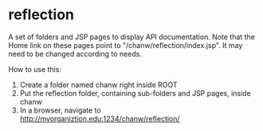 # reflection
A set of folders and JSP pages to display API documentation. Note that the Home link on these pages point to "/chanw/reflection/index.jsp". It may need to be changed according to needs.

How to use this:

1. Create a folder named chanw right inside ROOT
2. Put the reflection folder, containing sub-folders and JSP pages, inside chanw
3. In a browser, navigate to http://myorganiztion.edu:1234/chanw/reflection/